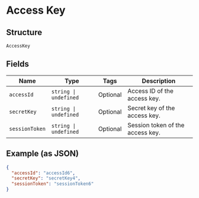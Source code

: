 
# Access Key

## Structure

`AccessKey`

## Fields

| Name | Type | Tags | Description |
|  --- | --- | --- | --- |
| `accessId` | `string \| undefined` | Optional | Access ID of the access key. |
| `secretKey` | `string \| undefined` | Optional | Secret key of the access key. |
| `sessionToken` | `string \| undefined` | Optional | Session token of the access key. |

## Example (as JSON)

```json
{
  "accessId": "accessId6",
  "secretKey": "secretKey4",
  "sessionToken": "sessionToken6"
}
```

